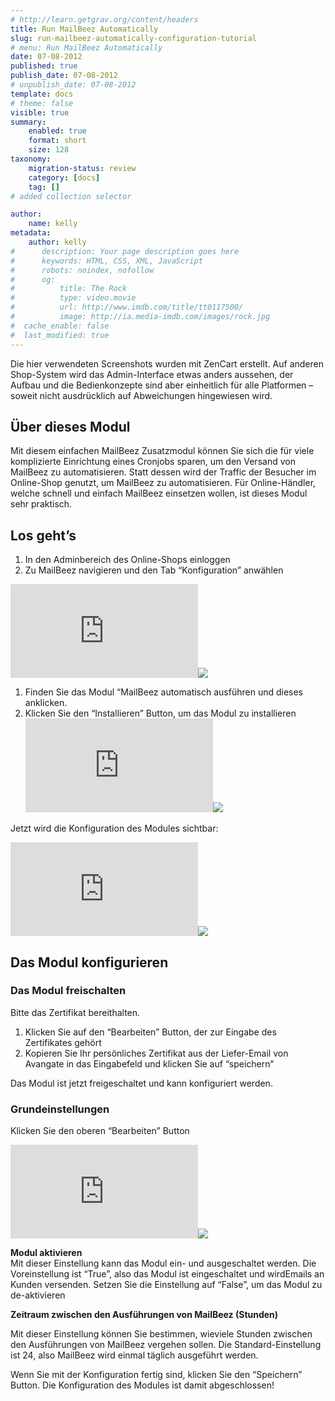 ```yaml
---
# http://learn.getgrav.org/content/headers
title: Run MailBeez Automatically
slug: run-mailbeez-automatically-configuration-tutorial
# menu: Run MailBeez Automatically
date: 07-08-2012
published: true
publish_date: 07-08-2012
# unpublish_date: 07-08-2012
template: docs
# theme: false
visible: true
summary:
    enabled: true
    format: short
    size: 128
taxonomy:
    migration-status: review
    category: [docs]
    tag: []
# added collection selector

author:
    name: kelly
metadata:
    author: kelly
#      description: Your page description goes here
#      keywords: HTML, CSS, XML, JavaScript
#      robots: noindex, nofollow
#      og:
#          title: The Rock
#          type: video.movie
#          url: http://www.imdb.com/title/tt0117500/
#          image: http://ia.media-imdb.com/images/rock.jpg
#  cache_enable: false
#  last_modified: true
---
```


Die hier verwendeten Screenshots wurden mit ZenCart erstellt. Auf anderen Shop-System wird das Admin-Interface etwas anders aussehen, der Aufbau und die Bedienkonzepte sind aber einheitlich für alle Platformen – soweit nicht ausdrücklich auf Abweichungen hingewiesen wird.

## Über dieses Modul

Mit diesem einfachen MailBeez Zusatzmodul können Sie sich die für viele komplizierte Einrichtung eines Cronjobs sparen, um den Versand von MailBeez zu automatisieren. Statt dessen wird der Traffic der Besucher im Online-Shop genutzt, um MailBeez zu automatisieren. Für Online-Händler, welche schnell und einfach MailBeez einsetzen wollen, ist dieses Modul sehr praktisch.

## Los geht’s

1. In den Adminbereich des Online-Shops einloggen
2. Zu MailBeez navigieren und den Tab “Konfiguration” anwählen

[![](http://localhost/wordpress_mailbeez_EOL/wp-content/themes/awake/lib/scripts/timthumb/thumb.php?src=http://www.mailbeez.de/images/doc/common_images/config_tab2.png&w=270&h=175&zc=1&q=100 "Configuration Tab")](http://www.mailbeez.de/images/doc/common_images/config_tab2.png "Configuration Tab")![](http://localhost/wordpress_mailbeez_EOL/wp-content/themes/awake/images/shortcodes/image_shadow.png)

1. Finden Sie das Modul “MailBeez automatisch ausführen und dieses anklicken.
2. Klicken Sie den “Installieren” Button, um das Modul zu installieren  
[![](http://localhost/wordpress_mailbeez_EOL/wp-content/themes/awake/lib/scripts/timthumb/thumb.php?src=http://www.mailbeez.de/images/doc/configbeez/config_cron_simple/cron_simple_config1.png&w=175&h=179&zc=1&q=100 "Modul installieren")](http://www.mailbeez.de/images/doc/configbeez/config_cron_simple/cron_simple_config1.png "Modul installieren")![](http://localhost/wordpress_mailbeez_EOL/wp-content/themes/awake/images/shortcodes/image_shadow.png)

Jetzt wird die Konfiguration des Modules sichtbar:

[![](http://localhost/wordpress_mailbeez_EOL/wp-content/themes/awake/lib/scripts/timthumb/thumb.php?src=http://www.mailbeez.de/images/doc/configbeez/config_cron_simple/cron_simple_config2.png&w=175&h=313&zc=1&q=100 "Einstellungen")](http://www.mailbeez.de/images/doc/configbeez/config_cron_simple/cron_simple_config2.png "Einstellungen")![](http://localhost/wordpress_mailbeez_EOL/wp-content/themes/awake/images/shortcodes/image_shadow.png)

## Das Modul konfigurieren

### Das Modul freischalten

Bitte das Zertifikat bereithalten.

1. Klicken Sie auf den “Bearbeiten” Button, der zur Eingabe des Zertifikates gehört
2. Kopieren Sie Ihr persönliches Zertifikat aus der Liefer-Email von Avangate in das Eingabefeld und klicken Sie auf “speichern”

Das Modul ist jetzt freigeschaltet und kann konfiguriert werden.

### Grundeinstellungen

Klicken Sie den oberen “Bearbeiten” Button

[![](http://localhost/wordpress_mailbeez_EOL/wp-content/themes/awake/lib/scripts/timthumb/thumb.php?src=http://www.mailbeez.de/images/doc/configbeez/config_cron_simple/cron_simple_config3.png&w=175&h=135&zc=1&q=100 "Run MailBeez Automatically General Settings")](http://www.mailbeez.de/images/doc/configbeez/config_cron_simple/cron_simple_config3.png "Run MailBeez Automatically General Settings")![](http://localhost/wordpress_mailbeez_EOL/wp-content/themes/awake/images/shortcodes/image_shadow.png)

**Modul aktivieren**  
 Mit dieser Einstellung kann das Modul ein- und ausgeschaltet werden. Die Voreinstellung ist “True”, also das Modul ist eingeschaltet und wirdEmails an Kunden versenden. Setzen Sie die Einstellung auf “False”, um das Modul zu de-aktivieren

**Zeitraum zwischen den Ausführungen von MailBeez (Stunden)**

Mit dieser Einstellung können Sie bestimmen, wieviele Stunden zwischen den Ausführungen von MailBeez vergehen sollen. Die Standard-Einstellung ist 24, also MailBeez wird einmal täglich ausgeführt werden.

Wenn Sie mit der Konfiguration fertig sind, klicken Sie den “Speichern” Button. Die Konfiguration des Modules ist damit abgeschlossen!
